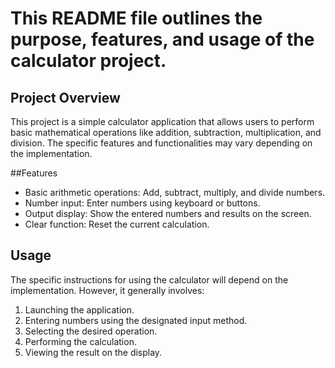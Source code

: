 # This README file outlines the purpose, features, and usage of the calculator project.

## Project Overview
This project is a simple calculator application that allows users to perform basic mathematical operations like addition, subtraction, multiplication, and division. The specific features and functionalities may vary depending on the implementation.

##Features
- Basic arithmetic operations: Add, subtract, multiply, and divide numbers.
- Number input: Enter numbers using keyboard or buttons.
- Output display: Show the entered numbers and results on the screen.
- Clear function: Reset the current calculation.

## Usage
The specific instructions for using the calculator will depend on the implementation. However, it generally involves:
1. Launching the application.
2. Entering numbers using the designated input method.
3. Selecting the desired operation.
4. Performing the calculation.
5. Viewing the result on the display.
